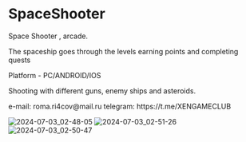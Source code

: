 # SpaceShooter

<p>Space Shooter , arcade.</p>
<p>The spaceship goes through the levels earning points and completing quests</p>
<p>Platform - PC/ANDROID/IOS</p>
<p>Shooting with different guns, enemy ships and asteroids.</p>
<p>e-mail: roma.ri4cov@mail.ru
telegram: https://t.me/XENGAMECLUB</p>

![2024-07-03_02-48-05](https://github.com/zzakerr/SpaceShooter/assets/158602295/ba371219-8b64-46ed-8b78-5e27bd5dcb8b)
![2024-07-03_02-51-26](https://github.com/zzakerr/SpaceShooter/assets/158602295/e6657482-f0fb-43fc-93ec-07db3d643783)
![2024-07-03_02-50-47](https://github.com/zzakerr/SpaceShooter/assets/158602295/212406c4-7522-42bc-80a6-d4cf196d3475)

